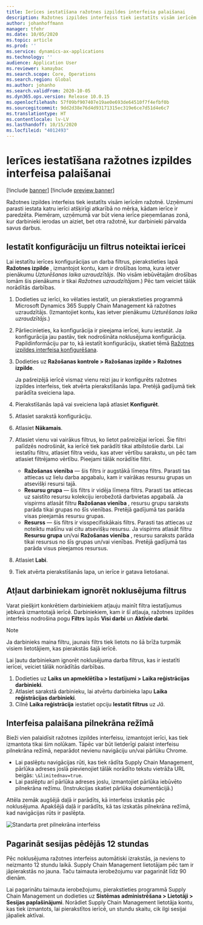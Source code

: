 ```yaml
---
title: Ierīces iestatīšana ražotnes izpildes interfeisa palaišanai
description: Ražotnes izpildes interfeiss tiek iestatīts visām ierīcēm ražotnē. Uzņēmumi parasti iestata katru ierīci atšķirīgi atkarībā no mērķa, kādam ierīce ir paredzēta. Piemēram, uzņēmumā var būt viena ierīce pieņemšanas zonā, kur darbinieki ierodas un aiziet, bet otra ražotnē, kur darbinieki pārvalda savus darbus.
author: johanhoffmann
manager: tfehr
ms.date: 10/05/2020
ms.topic: article
ms.prod: ''
ms.service: dynamics-ax-applications
ms.technology: ''
audience: Application User
ms.reviewer: kamaybac
ms.search.scope: Core, Operations
ms.search.region: Global
ms.author: johanho
ms.search.validFrom: 2020-10-05
ms.dyn365.ops.version: Release 10.0.15
ms.openlocfilehash: 57f09bf907407e19ae0e693de64510f7f4efbf0b
ms.sourcegitcommit: 9dd2d38e76d4d93171315ec319e6ce7d51d4e6c7
ms.translationtype: HT
ms.contentlocale: lv-LV
ms.lasthandoff: 10/15/2020
ms.locfileid: "4012493"
---
```

# <a name="set-up-a-device-to-run-the-production-floor-execution-interface"></a>Ierīces iestatīšana ražotnes izpildes interfeisa palaišanai

[!include [banner](../includes/banner.md)]
[!include [preview banner](../includes/preview-banner.md)]

Ražotnes izpildes interfeiss tiek iestatīts visām ierīcēm ražotnē. Uzņēmumi parasti iestata katru ierīci atšķirīgi atkarībā no mērķa, kādam ierīce ir paredzēta. Piemēram, uzņēmumā var būt viena ierīce pieņemšanas zonā, kur darbinieki ierodas un aiziet, bet otra ražotnē, kur darbinieki pārvalda savus darbus.

## <a name="set-the-configuration-and-filters-for-a-specific-device"></a>Iestatīt konfigurāciju un filtrus noteiktai ierīcei

Lai iestatītu ierīces konfigurācijas un darba filtrus, pierakstieties lapā **Ražotnes izpilde** , izmantojot kontu, kam ir drošības loma, kura ietver pienākumu *Uzturēšanas laika uzraudzītājs*. (No visām iebūvētajām drošības lomām šis pienākums ir tikai *Ražotnes uzraudzītājam*.) Pēc tam veiciet tālāk norādītās darbības.

1. Dodieties uz ierīci, ko vēlaties iestatīt, un pierakstieties programmā Microsoft Dynamics 365 Supply Chain Management kā ražotnes uzraudzītājs. (Izmantojiet kontu, kas ietver pienākumu *Uzturēšanas laika uzraudzītājs*.)
1. Pārliecinieties, ka konfigurācija ir pieejama ierīcei, kuru iestatāt. Ja konfigurācija jau pastāv, tiek nodrošināta noklusējuma konfigurācija. Papildinformāciju par to, kā iestatīt konfigurāciju, skatiet tēmā [Ražotnes izpildes interfeisa konfigurēšana](production-floor-execution-configure.md).
1. Dodieties uz **Ražošanas kontrole \> Ražošanas izpilde \> Ražotnes izpilde**.

    Ja pašreizējā ierīcē vismaz vienu reizi jau ir konfigurēts ražotnes izpildes interfeiss, tiek atvērta pierakstīšanās lapa. Pretējā gadījumā tiek parādīta sveiciena lapa.

1. Pierakstīšanās lapā vai sveiciena lapā atlasiet **Konfigurēt**.
1. Atlasiet sarakstā konfigurāciju.
1. Atlasiet **Nākamais**.
1. Atlasiet vienu vai vairākus filtrus, ko lietot pašreizējai ierīcei. Šie filtri palīdzēs nodrošināt, ka ierīcē tiek parādīti tikai atbilstošie darbi. Lai iestatītu filtru, atlasiet filtra veidu, kas atver vērtību sarakstu, un pēc tam atlasiet filtrējamo vērtību. Pieejami tālāk norādītie filtri.

    - **Ražošanas vienība** — šis filtrs ir augstākā līmeņa filtrs. Parasti tas attiecas uz lielu darba apgabalu, kam ir vairākas resursu grupas un atsevišķi resursi tajā.
    - **Resursu grupa** — šis filtrs ir vidēja līmeņa filtrs. Parasti tas attiecas uz saistīto resursu kolekciju ierobežotā darbvietas apgabalā. Ja vispirms atlasāt filtru **Ražošanas vienība** , resursu grupu saraksts parāda tikai grupas no šīs vienības. Pretējā gadījumā tas parāda visas pieejamās resursu grupas.
    - **Resurss** — šis filtrs ir visspecifiskākais filtrs. Parasti tas attiecas uz noteiktu mašīnu vai citu atsevišķu resursu. Ja vispirms atlasāt filtru **Resursu grupa** un/vai **Ražošanas vienība** , resursu saraksts parāda tikai resursus no šīs grupas un/vai vienības. Pretējā gadījumā tas parāda visus pieejamos resursus.

1. Atlasiet **Labi**.
1. Tiek atvērta pierakstīšanās lapa, un ierīce ir gatava lietošanai.

## <a name="allow-a-worker-to-override-the-default-filters"></a>Atļaut darbiniekam ignorēt noklusējuma filtrus

Varat piešķirt konkrētiem darbiniekiem atļauju mainīt filtra iestatījumus jebkurā izmantotajā ierīcē. Darbiniekiem, kam ir šī atļauja, ražotnes izpildes interfeiss nodrošina pogu **Filtrs** lapās **Visi darbi** un **Aktīvie darbi**.

> [!NOTE]
> Ja darbinieks maina filtru, jaunais filtrs tiek lietots no šā brīža turpmāk visiem lietotājiem, kas pierakstās šajā ierīcē.

Lai ļautu darbiniekam ignorēt noklusējuma darba filtrus, kas ir iestatīti ierīcei, veiciet tālāk norādītās darbības.

1. Dodieties uz **Laiks un apmeklētība \> Iestatījumi \> Laika reģistrācijas darbinieki**.
1. Atlasiet sarakstā darbinieku, lai atvērtu darbinieka lapu **Laika reģistrācijas darbinieki**.
1. Cilnē **Laika reģistrācija** iestatiet opciju **Iestatīt filtrus** uz *Jā*.

## <a name="run-the-interface-in-full-screen-mode"></a>Interfeisa palaišana pilnekrāna režīmā

Bieži vien palaidīsit ražotnes izpildes interfeisu, izmantojot ierīci, kas tiek izmantota tikai šim nolūkam. Tāpēc var būt lietderīgi palaist interfeisu pilnekrāna režīmā, neparādot nevienu navigāciju un/vai pārlūku Chrome.

- Lai paslēptu navigācijas rūti, kas tiek rādīta Supply Chain Management, pārlūka adreses joslā pievienojiet tālāk norādīto tekstu vietrāža URL beigās: `\&limitednav=true`.
- Lai paslēptu arī pārlūka adreses joslu, izmantojiet pārlūka iebūvēto pilnekrāna režīmu. (Instrukcijas skatiet pārlūka dokumentācijā.)

Attēla zemāk augšējā daļā ir parādīts, kā interfeiss izskatās pēc noklusējuma. Apakšējā daļā ir parādīts, kā tas izskatās pilnekrāna režīmā, kad navigācijas rūts ir paslēpta.

![Standarta pret pilnekrāna interfeiss](media/pfei-full-screen.png "Standarta pret pilnekrāna interfeiss")

## <a name="extend-the-session-past-12-hours"></a>Pagarināt sesijas pēdējās 12 stundas

Pēc noklusējuma ražotnes interfeiss automātiski izrakstās, ja neviens to neizmanto 12 stundu laikā. Supply Chain Management lietotājam pēc tam ir jāpierakstās no jauna. Taču taimauta ierobežojumu var pagarināt līdz 90 dienām.

Lai pagarinātu taimauta ierobežojumu, pierakstieties programmā Supply Chain Management un dodieties uz **Sistēmas administrēšana \> Lietotāji \> Sesijas paplašinājumi**. Norādiet Supply Chain Management lietotāja kontu, kas tiek izmantots, lai pierakstītos ierīcē, un stundu skaitu, cik ilgi sesijai jāpaliek aktīvai.
